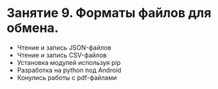 # Занятие 9. Форматы файлов для обмена.

- Чтение и запись JSON-файлов
- Чтение и запись CSV-файлов
- Установка модулей используя pip
- Разработка на python под Android
- Конулись работы с pdf-файлами